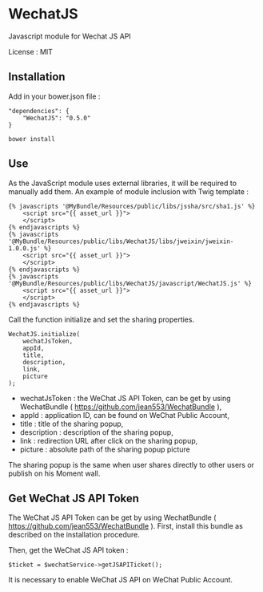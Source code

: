 # WechatJS
Javascript module for Wechat JS API

License : MIT

## Installation

Add in your bower.json file :

```
"dependencies": {
    "WechatJS": "0.5.0"
}
```

```
bower install
```

## Use

As the JavaScript module uses external libraries, it will be required to manually add them. An example of module inclusion with Twig template :

```
{% javascripts '@MyBundle/Resources/public/libs/jssha/src/sha1.js' %}
    <script src="{{ asset_url }}">
    </script>
{% endjavascripts %}
{% javascripts '@MyBundle/Resources/public/libs/WechatJS/libs/jweixin/jweixin-1.0.0.js' %}
    <script src="{{ asset_url }}">
    </script>
{% endjavascripts %}
{% javascripts '@MyBundle/Resources/public/libs/WechatJS/javascript/WechatJS.js' %}
    <script src="{{ asset_url }}">
    </script>
{% endjavascripts %}
```

Call the function initialize and set the sharing properties.

```
WechatJS.initialize(
    wechatJsToken,
    appId,
    title,
    description,
    link,
    picture
);
```

 - wechatJsToken : the WeChat JS API Token, can be get by using WechatBundle ( https://github.com/jean553/WechatBundle ),
 - appId : application ID, can be found on WeChat Public Account,
 - title : title of the sharing popup,
 - description : description of the sharing popup,
 - link : redirection URL after click on the sharing popup,
 - picture : absolute path of the sharing popup picture

The sharing popup is the same when user shares directly to other users or publish on his Moment wall.

## Get WeChat JS API Token

The WeChat JS API Token can be get by using WechatBundle ( https://github.com/jean553/WechatBundle ). First, install this bundle as described on the installation procedure.

Then, get the WeChat JS API token :

```
$ticket = $wechatService->getJSAPITicket();
```

It is necessary to enable WeChat JS API on WeChat Public Account.
